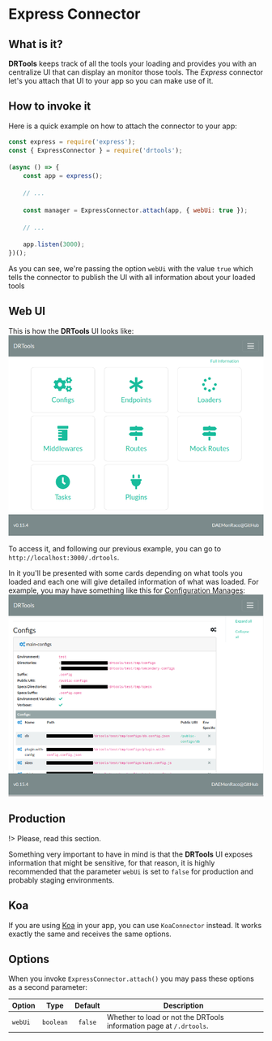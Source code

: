 <!-- version-check:0.15.8 -->
<!-- version-warning -->
<!-- /version-warning -->

# Express Connector

## What is it?
__DRTools__ keeps track of all the tools your loading and provides you with an
centralize UI that can display an monitor those tools.
The _Express_ connector let's you attach that UI to your app so you can make use
of it.

## How to invoke it
Here is a quick example on how to attach the connector to your app:
```javascript
const express = require('express');
const { ExpressConnector } = require('drtools');

(async () => {
    const app = express();

    // ...

    const manager = ExpressConnector.attach(app, { webUi: true });

    // ...

    app.listen(3000);
})();
```

As you can see, we're passing the option `webUi` with the value `true` which tells
the connector to publish the UI with all information about your loaded tools

## Web UI
This is how the __DRTools__ UI looks like:
![DRTools UI](./web-ui.landing.png ':class=boxed')

To access it, and following our previous example, you can go to
`http://localhost:3000/.drtools`.

In it you'll be presented with some cards depending on what tools you loaded and
each one will give detailed information of what was loaded.
For example, you may have something like this for [Configuration
Manages](configs.md):
![DRTools UI](./web-ui.configs.png ':class=boxed')

## Production
!> Please, read this section.

Something very important to have in mind is that the __DRTools__ UI exposes
information that might be sensitive, for that reason, it is highly recommended
that the parameter `webUi` is set to `false` for production and probably staging
environments.

## Koa
If you are using [Koa](https://www.npmjs.com/package/koa) in your app, you can use
`KoaConnector` instead.
It works exactly the same and receives the same options.

## Options
When you invoke `ExpressConnector.attach()` you may pass these options as a second
parameter:

| Option  | Type      | Default | Description                                                         |
|---------|-----------|:-------:|---------------------------------------------------------------------|
| `webUi` | `boolean` | `false` | Whether to load or not the DRTools information page at `/.drtools`. |
